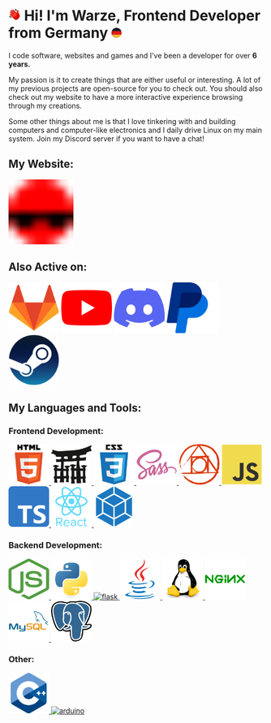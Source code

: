<h1><img width="24" src="assets/wave.png"> Hi! I'm Warze, Frontend Developer from Germany <img width="20" src="assets/germany.png"></h1>
<p>I code software, websites and games and I've been a developer for over <b>6 years.</b></p>
<p>My passion is it to create things that are either useful or interesting. A lot of my previous projects are open-source for you to check out. You should also check out my website to have a more interactive experience browsing through my creations.</p>
<p>Some other things about me is that I love tinkering with and building computers and computer-like electronics and I daily drive Linux on my main system. Join my Discord server if you want to have a chat!</p>

<h2>My Website:</h2>
<a href="https://warze.org"><img src="assets/warzeorg.svg" width="128" height="128"></a>
<h2>Also Active on:</h2>
<a href="https://gitlab.com/WarzeEgg"><img src="assets/gitlab.svg" width="100" height="100"></a>
<a href="https://youtube.com/warze"><img src="assets/youtube.png" width="100" height="100"></a>
<a href="https://discord.gg/jtcqgvkZY7"><img src="assets/discord.svg" width="100" height="100"></a>
<a href="https://paypal.me/warzeorg"><img src="assets/paypal.svg" width="100" height="100"></a>
<a href="https://steamcommunity.com/id/warzeegg/"><img src="assets/steam.svg" width="100" height="100"></a>

<h2>My Languages and Tools:</h2>
<h3>Frontend Development:</h3>
<a href="https://www.w3.org/html/" target="_blank" rel="noreferrer"> <img src="https://raw.githubusercontent.com/devicons/devicon/master/icons/html5/html5-original-wordmark.svg" alt="html5" width="80" height="80"/> </a> 
<a href="https://jinja.palletsprojects.com/en/3.1.x/" target="_blank" rel="noreferrer"> <img src="assets/jinja.svg" alt="jinja" width="80" height="80"/> </a> 
<a href="https://www.w3schools.com/css/" target="_blank" rel="noreferrer"> <img src="https://raw.githubusercontent.com/devicons/devicon/master/icons/css3/css3-original-wordmark.svg" alt="css3" width="80" height="80"/> </a> 
<a href="https://sass-lang.com" target="_blank" rel="noreferrer"> <img src="https://raw.githubusercontent.com/devicons/devicon/master/icons/sass/sass-original.svg" alt="sass" width="80" height="80"/> </a> 
<a href="https://postcss.org/" target="_blank" rel="noreferrer"> <img src="assets/postcss.svg" alt="postcss" width="80" height="80"/> </a>
<a href="https://developer.mozilla.org/en-US/docs/Web/JavaScript" target="_blank" rel="noreferrer"> <img src="https://raw.githubusercontent.com/devicons/devicon/master/icons/javascript/javascript-original.svg" alt="javascript" width="80" height="80"/> 
<a href="https://typescriptlang.org/" target="_blank" rel="noreferrer"> <img src="assets/typescript.svg" alt="typescript" width="80" height="80"/> </a>
<a href="https://reactjs.org/" target="_blank" rel="noreferrer"> <img src="https://raw.githubusercontent.com/devicons/devicon/master/icons/react/react-original-wordmark.svg" alt="react" width="80" height="80"/> </a>
<a href="https://webpack.js.org/" target="_blank" rel="noreferrer"> <img src="assets/webpack.svg" alt="webpack" width="80" height="80"/> </a>
<h3>Backend Development:</h3>
<a href="https://nodejs.org" target="_blank" rel="noreferrer"> <img src="assets/nodejs.svg" alt="nodejs" width="80" height="80"/> </a>
<a href="https://www.python.org" target="_blank" rel="noreferrer"> <img src="https://raw.githubusercontent.com/devicons/devicon/master/icons/python/python-original.svg" alt="python" width="80" height="80"/> </a>
<a href="https://flask.palletsprojects.com/" target="_blank" rel="noreferrer"> <img src="https://www.vectorlogo.zone/logos/pocoo_flask/pocoo_flask-icon.svg" alt="flask" width="80" height="80"/> </a>
<a href="https://www.java.com" target="_blank" rel="noreferrer"> <img src="https://raw.githubusercontent.com/devicons/devicon/master/icons/java/java-original.svg" alt="java" width="80" height="80"/> </a> 
<a href="https://www.linux.org/" target="_blank" rel="noreferrer"> <img src="https://raw.githubusercontent.com/devicons/devicon/master/icons/linux/linux-original.svg" alt="linux" width="80" height="80"/> </a>
<a href="https://www.nginx.com" target="_blank" rel="noreferrer"> <img src="https://raw.githubusercontent.com/devicons/devicon/master/icons/nginx/nginx-original.svg" alt="nginx" width="80" height="80"/> </a>
<a href="https://www.mysql.com/" target="_blank" rel="noreferrer"> <img src="https://raw.githubusercontent.com/devicons/devicon/master/icons/mysql/mysql-original-wordmark.svg" alt="mysql" width="80" height="80"/> </a> 
<a href="https://www.postgresql.org/" target="_blank" rel="noreferrer"> <img src="assets/postgresql.svg" alt="postgresql" width="80" height="80"/> </a> 
<h3>Other:</h3>
<a href="https://www.w3schools.com/cpp/" target="_blank" rel="noreferrer"> <img src="https://raw.githubusercontent.com/devicons/devicon/master/icons/cplusplus/cplusplus-original.svg" alt="cplusplus" width="80" height="80"/> </a> 
<a href="https://www.arduino.cc/" target="_blank" rel="noreferrer"> <img src="https://cdn.worldvectorlogo.com/logos/arduino-1.svg" alt="arduino" width="80" height="80"/> </a>
